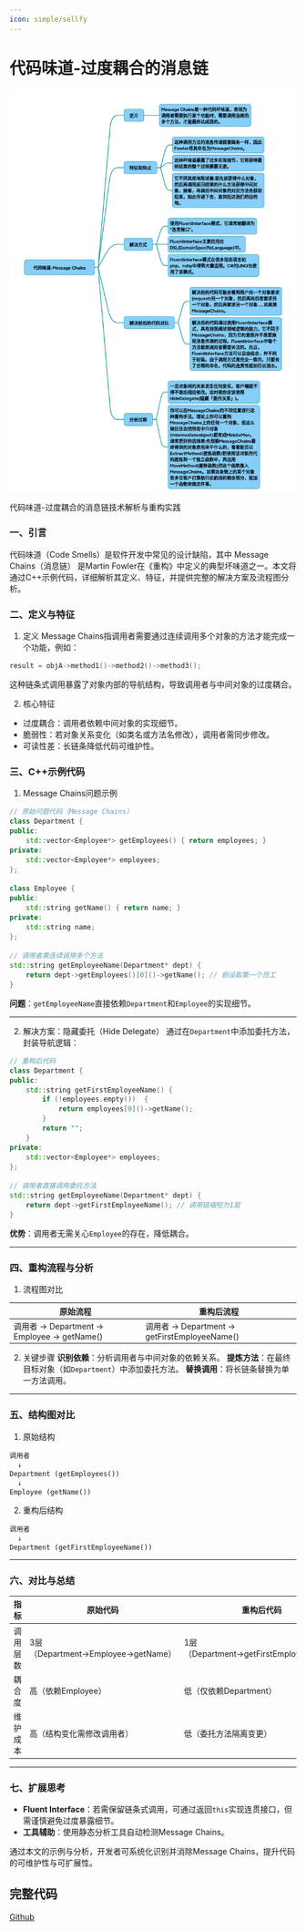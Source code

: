 ```yaml
---
icon: simple/sellfy
---
```


# 代码味道-过度耦合的消息链

![](../../img/CodeSmellMessageChains.png)

代码味道-过度耦合的消息链技术解析与重构实践

### 一、引言
代码味道（Code Smells）是软件开发中常见的设计缺陷，其中 Message Chains（消息链） 是Martin Fowler在《重构》中定义的典型坏味道之一。本文将通过C++示例代码，详细解析其定义、特征，并提供完整的解决方案及流程图分析。

### 二、定义与特征
1. 定义
Message Chains指调用者需要通过连续调用多个对象的方法才能完成一个功能，例如：
~~~cpp
result = objA->method1()->method2()->method3();
~~~
这种链条式调用暴露了对象内部的导航结构，导致调用者与中间对象的过度耦合。

2. 核心特征

* 过度耦合：调用者依赖中间对象的实现细节。
* 脆弱性：若对象关系变化（如类名或方法名修改），调用者需同步修改。
* 可读性差：长链条降低代码可维护性。

### 三、C++示例代码
1. Message Chains问题示例
~~~cpp
// 原始问题代码（Message Chains）
class Department {
public:
    std::vector<Employee*> getEmployees() { return employees; }
private:
    std::vector<Employee*> employees;
};
 
class Employee {
public:
    std::string getName() { return name; }
private:
    std::string name;
};
 
// 调用者需连续调用多个方法 
std::string getEmployeeName(Department* dept) {
    return dept->getEmployees()[0]()->getName(); // 假设取第一个员工 
}
~~~

**问题**：`getEmployeeName`直接依赖`Department`和`Employee`的实现细节。
 
---
 
2. 解决方案：隐藏委托（Hide Delegate）
通过在`Department`中添加委托方法，封装导航逻辑：
~~~cpp
// 重构后代码 
class Department {
public:
    std::string getFirstEmployeeName() {
        if (!employees.empty())  {
            return employees[0]()->getName();
        }
        return "";
    }
private:
    std::vector<Employee*> employees;
};
 
// 调用者直接调用委托方法 
std::string getEmployeeName(Department* dept) {
    return dept->getFirstEmployeeName(); // 调用链缩短为1层
}
~~~
**优势**：调用者无需关心`Employee`的存在，降低耦合。
 
---
 
### 四、重构流程与分析 
1. 流程图对比 

| **原始流程** | **重构后流程** |
|-|-|
| 调用者 → Department → Employee → getName() | 调用者 → Department → getFirstEmployeeName() |

2. 关键步骤 
 **识别依赖**：分析调用者与中间对象的依赖关系。
 **提炼方法**：在最终目标对象（如`Department`）中添加委托方法。
 **替换调用**：将长链条替换为单一方法调用。
 
---
 
### 五、结构图对比 
1. 原始结构 
~~~plaintext 
调用者 
  ↓ 
Department (getEmployees())
  ↓ 
Employee (getName())
~~~
 
2. 重构后结构 
~~~plaintext
调用者
  ↓ 
Department (getFirstEmployeeName())
~~~
 
---
 
### 六、对比与总结 
| **指标**       | **原始代码**       | **重构后代码**     |
|----------------|--------------------|--------------------|
| 调用层数       | 3层（Department→Employee→getName） | 1层（Department→getFirstEmployeeName） |
| 耦合度         | 高（依赖Employee） | 低（仅依赖Department） |
| 维护成本       | 高（结构变化需修改调用者） | 低（委托方法隔离变更） |
 
---
 
### 七、扩展思考 
- **Fluent Interface**：若需保留链条式调用，可通过返回`this`实现连贯接口，但需谨慎避免过度暴露细节。
- **工具辅助**：使用静态分析工具自动检测Message Chains。
 
通过本文的示例与分析，开发者可系统化识别并消除Message Chains，提升代码的可维护性与可扩展性。 

## 完整代码
[Github](https://github.com/zhengtianzuo/zhengtianzuo.github.io/tree/master/code/037-CodeSmellMessageChains)
